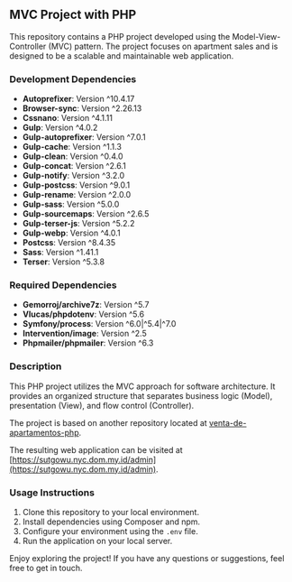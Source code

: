 ## MVC Project with PHP

This repository contains a PHP project developed using the Model-View-Controller (MVC) pattern. The project focuses on apartment sales and is designed to be a scalable and maintainable web application.

### Development Dependencies

- **Autoprefixer**: Version ^10.4.17
- **Browser-sync**: Version ^2.26.13
- **Cssnano**: Version ^4.1.11
- **Gulp**: Version ^4.0.2
- **Gulp-autoprefixer**: Version ^7.0.1
- **Gulp-cache**: Version ^1.1.3
- **Gulp-clean**: Version ^0.4.0
- **Gulp-concat**: Version ^2.6.1
- **Gulp-notify**: Version ^3.2.0
- **Gulp-postcss**: Version ^9.0.1
- **Gulp-rename**: Version ^2.0.0
- **Gulp-sass**: Version ^5.0.0
- **Gulp-sourcemaps**: Version ^2.6.5
- **Gulp-terser-js**: Version ^5.2.2
- **Gulp-webp**: Version ^4.0.1
- **Postcss**: Version ^8.4.35
- **Sass**: Version ^1.41.1
- **Terser**: Version ^5.3.8

### Required Dependencies

- **Gemorroj/archive7z**: Version ^5.7
- **Vlucas/phpdotenv**: Version ^5.6
- **Symfony/process**: Version ^6.0|^5.4|^7.0
- **Intervention/image**: Version ^2.5
- **Phpmailer/phpmailer**: Version ^6.3

### Description

This PHP project utilizes the MVC approach for software architecture. It provides an organized structure that separates business logic (Model), presentation (View), and flow control (Controller).

The project is based on another repository located at [venta-de-apartamentos-php](https://github.com/Bujio/venta-de-apartamentos-php/).

The resulting web application can be visited at [https://sutgowu.nyc.dom.my.id/admin](https://sutgowu.nyc.dom.my.id/admin).

### Usage Instructions

1. Clone this repository to your local environment.
2. Install dependencies using Composer and npm.
3. Configure your environment using the `.env` file.
4. Run the application on your local server.

Enjoy exploring the project! If you have any questions or suggestions, feel free to get in touch.
